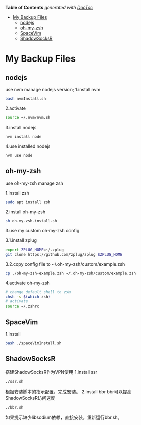 <!-- START doctoc generated TOC please keep comment here to allow auto update -->
<!-- DON'T EDIT THIS SECTION, INSTEAD RE-RUN doctoc TO UPDATE -->
**Table of Contents**  *generated with [DocToc](https://github.com/thlorenz/doctoc)*

- [My Backup Files](#my-backup-files)
  - [nodejs](#nodejs)
  - [oh-my-zsh](#oh-my-zsh)
  - [SpaceVim](#spacevim)
  - [ShadowSocksR](#ShadowSocksR)

<!-- END doctoc generated TOC please keep comment here to allow auto update -->

# My Backup Files
## nodejs
use nvm manage nodejs version;
1.install nvm
```bash
bash nvmInstall.sh
```
2.activate
```bash
source ~/.nvm/nvm.sh
```
3.install nodejs
```bash
nvm install node
```
4.use installed nodejs
```bash
nvm use node
```

## oh-my-zsh
use oh-my-zsh manage zsh

1.install zsh
```bash
sudo apt install zsh
```
2.install oh-my-zsh
```bash
sh oh-my-zsh-install.sh
```
3.use my custom oh-my-zsh config

3.1.install zplug
```bash
export ZPLUG_HOME=~/.zplug
git clone https://github.com/zplug/zplug $ZPLUG_HOME
```
3.2.copy config file to ~/.oh-my-zsh/custom/example.zsh
```bash
cp ./oh-my-zsh-example.zsh ~/.oh-my-zsh/custom/example.zsh
```
4.activate oh-my-zsh
```bash
# change default shell to zsh
chsh -s $(which zsh)
# activate
source ~/.zshrc
```

## SpaceVim
1.install
```bash
bash ./spaceVimInstall.sh
```

## ShadowSocksR
搭建ShadowSocksR作为VPN使用
1.install ssr
```bash
./ssr.sh
```
根据安装脚本的指示配置，完成安装。
2.install bbr
bbr可以提高ShadowSocksR访问速度
```bash
./bbr.sh
```
如果提示缺少libsodium依赖，直接安装，重新运行bbr.sh。
